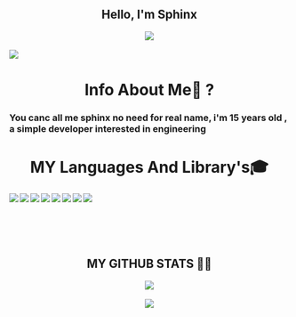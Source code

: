 

<h2 align="center">Hello, I'm Sphinx</h2>

<center><img align="center" src="https://discord.c99.nl/widget/theme-3/500367748724031492.png"/></center>

  <br/>
    <img src="https://komarev.com/ghpvc/?username=ioSphinx"/>
</div>
<h1 align="center">Info About Me🤔 ?</h1> 
<h3>You canc all me sphinx no need for real name, i'm 15 years old , a simple developer interested in engineering </h3>


<h1 id="skills" align="center">MY Languages And Library's🎓</h1> 

<center>
  <img align="left" src="https://img.icons8.com/color/48/000000/javascript.png"/>
<img align="left" src="https://img.icons8.com/color/48/000000/express.png"/>
<img align="left" src="https://img.icons8.com/color/48/000000/nodejs.png"/>
<img align="left" src="https://img.icons8.com/color/48/000000/html-5--v1.png"/>
<img align="left" src="https://img.icons8.com/color/48/000000/css3"/>
<img align="left" src="https://img.icons8.com/color/48/000000/mongodb.png"/>
<img align="left" src="https://img.icons8.com/color/48/000000/bootstrap.png"/>
<img align="left" src="https://img.icons8.com/ultraviolet/40/000000/api-settings.png"/>
  </center>
<br>
<br>
<br>
<br>
<br>
 <h2 align="center">MY GITHUB STATS 👨‍💻</h1>
  <div align="center">
  <img  src="https://github-readme-stats.vercel.app/api?username=ioSphinx&show_icons=true&theme=tokyonight"/>
<br />
<br />
    <img  src="https://github-readme-stats.vercel.app/api/top-langs/?username=ioSphinx&layout=compac&langs_count=8t&theme=tokyonight"/>
</div>

